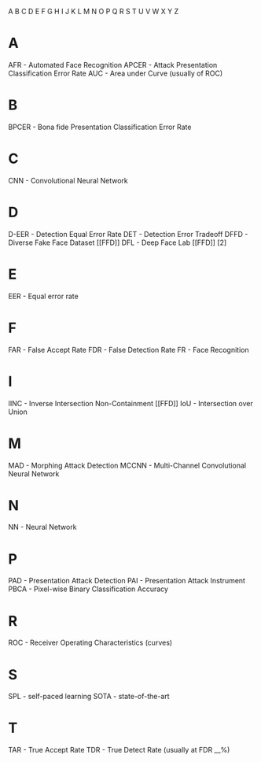 A B C D E F G H I J K L M N O P Q R S T U V W X Y Z

# A
AFR - Automated Face Recognition
APCER - Attack Presentation Classification Error Rate
AUC - Area under Curve (usually of ROC)
# B
BPCER - Bona fide Presentation Classification Error Rate
# C
CNN - Convolutional Neural Network
# D
D-EER - Detection Equal Error Rate
DET - Detection Error Tradeoff
DFFD - Diverse Fake Face Dataset [[FFD]]
DFL - Deep Face Lab [[FFD]] [2]
# E
EER - Equal error rate
# F
FAR - False Accept Rate
FDR - False Detection Rate
FR - Face Recognition
# I
IINC - Inverse Intersection Non-Containment [[FFD]]
IoU - Intersection over Union
# M
MAD - Morphing Attack Detection 
MCCNN - Multi-Channel Convolutional Neural Network 
# N
NN - Neural Network
# P
PAD - Presentation Attack Detection
PAI - Presentation Attack Instrument
PBCA - Pixel-wise Binary Classification Accuracy
# R
ROC - Receiver Operating Characteristics (curves)
# S
SPL - self-paced learning
SOTA - state-of-the-art
# T
TAR - True Accept Rate
TDR - True Detect Rate (usually at FDR __%)
